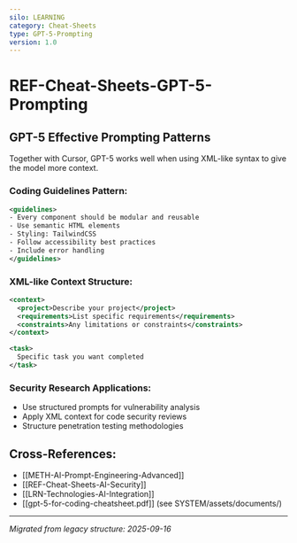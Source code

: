 ```yaml
---
silo: LEARNING
category: Cheat-Sheets
type: GPT-5-Prompting
version: 1.0
---
```


# REF-Cheat-Sheets-GPT-5-Prompting

## GPT-5 Effective Prompting Patterns

Together with Cursor, GPT-5 works well when using XML-like syntax to give the model more context.

### Coding Guidelines Pattern:
```xml
<guidelines>
- Every component should be modular and reusable
- Use semantic HTML elements
- Styling: TailwindCSS
- Follow accessibility best practices
- Include error handling
</guidelines>
```

### XML-like Context Structure:
```xml
<context>
  <project>Describe your project</project>
  <requirements>List specific requirements</requirements>
  <constraints>Any limitations or constraints</constraints>
</context>

<task>
  Specific task you want completed
</task>
```

### Security Research Applications:
- Use structured prompts for vulnerability analysis
- Apply XML context for code security reviews
- Structure penetration testing methodologies

## Cross-References:
- [[METH-AI-Prompt-Engineering-Advanced]]
- [[REF-Cheat-Sheets-AI-Security]]
- [[LRN-Technologies-AI-Integration]]
- [[gpt-5-for-coding-cheatsheet.pdf]] (see SYSTEM/assets/documents/)

---
*Migrated from legacy structure: 2025-09-16*